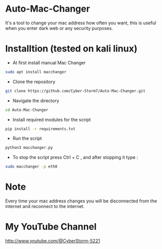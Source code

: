 # Auto-Mac-Changer
It's a tool to change your mac address how often you want, this is useful when you enter dark web or any security purposes.

# Installtion (tested on kali linux)
* At first install manual Mac Changer 
```bash
sudo apt install macchanger
```
* Clone the repository
```bash
git clone https://github.com/Cyber-Storm7/Auto-Mac-Changer.git
```
* Navigate the directory
```bash
cd Auto-Mac-Changer
```
* Install required modules for the script
```bash
pip install -r requirements.txt
```
* Run the script
```bash
python3 macchanger.py
```
* To stop the script press Ctrl + C , and after stopping it type :
```bash
sudo macchanger -p eth0
```
# Note 
Every time your mac address changes you will be disconnected from the internet and reconnect to the internet. 
# My YouTube Channel
http://www.youtube.com/@CyberStorm-5221
